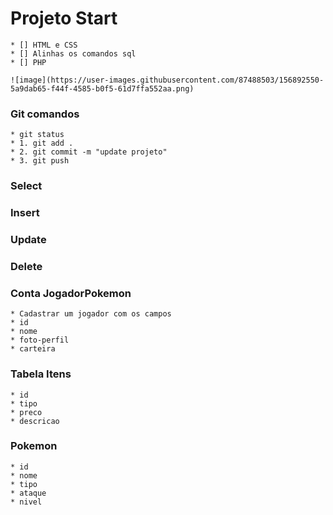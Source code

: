 # Projeto Start
    * [] HTML e CSS
    * [] Alinhas os comandos sql
    * [] PHP
    
    ![image](https://user-images.githubusercontent.com/87488503/156892550-5a9dab65-f44f-4585-b0f5-61d7ffa552aa.png)


### Git comandos
    * git status
    * 1. git add .
    * 2. git commit -m "update projeto"
    * 3. git push

### Select

### Insert

### Update

### Delete

### Conta JogadorPokemon
    * Cadastrar um jogador com os campos
    * id
    * nome
    * foto-perfil
    * carteira

### Tabela Itens
    * id
    * tipo
    * preco
    * descricao

### Pokemon
    * id
    * nome
    * tipo
    * ataque
    * nivel
